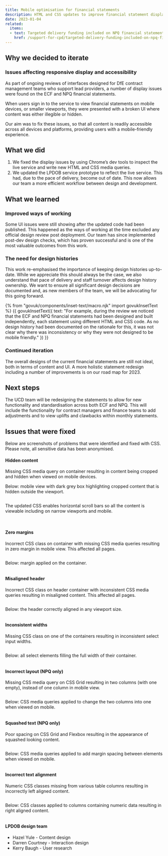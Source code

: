```yaml
---
title: Mobile optimisation for financial statements
description: HTML and CSS updates to improve financial statement display across mobile devices. Deployed in December 2022
date: 2023-01-04
related:
  items:
  - text: Targeted delivery funding included on NPQ financial statements
    href: /support-for-cpd/targeted-delivery-funding-included-on-npq-financial-statements
---
```



## Why we decided to iterate

### Issues affecting responsive display and accessibility

As part of ongoing reviews of interfaces designed for DfE contract management teams who support lead providers, a number of display issues were found on the ECF and NPQ financial statements.

When users sign in to the service to view financial statements on mobile devices, or smaller viewports, they were presented with a broken UI where content was either illegible or hidden.

Our aim was to fix these issues, so that all content is readily accessible across all devices and platforms, providing users with a mobile-friendly experience.


## What we did

1. We fixed the display issues by using Chrome’s dev tools to inspect the live service and write new HTML and CSS media queries.
2. We updated the LPDOB service prototype to reflect the live service. This had, due to the pace of delivery, become out of date. This now allows our team a more efficient workflow between design and development.

## What we learned

### Improved ways of working 

Some UI issues were still showing after the updated code had been published. This happened as the ways of working at the time excluded any official design review post deployment. Our team has since implemented post-dev design checks, which has proven successful and is one of the most valuable outcomes from this work.

### The need for design histories 

This work re-emphasised the importance of keeping design histories up-to-date. While we appreciate this should always be the case, we also understand that pace of delivery and staff turnover affects design history ownership. We want to ensure all significant design decisions are documented and, as new members of the team, we will be advocating for this going forward. 

{% from "govuk/components/inset-text/macro.njk" import govukInsetText %}
{{ govukInsetText({
  text: "For example, during the review we noticed that the ECF and NPQ financial statements had been designed and built independently, each statement using different HTML and CSS code. As no design history had been documented on the rationale for this, it was not clear why there was inconsistency or why they were not designed to be mobile friendly."
}) }}

### Continued iteration 

The overall designs of the current financial statements are still not ideal, both in terms of content and UI. A more holistic statement redesign including a number of improvements is on our road map for 2023.

## Next steps 

The UCD team will be redesigning the statements to allow for new functionality and standardisation across both ECF and NPQ. This will include the functionality for contract managers and finance teams to add adjustments and to view uplifts and clawbacks within monthly statements.


## Issues that were fixed 

Below are screenshots of problems that were identified and fixed with CSS. Please note, all sensitive data has been anonymised.


<div class="govuk-accordion" data-module="govuk-accordion" id="accordion-001">
	<div class="govuk-accordion__section">
		<div class="govuk-accordion__section-header">
			<h4 class="govuk-accordion__section-heading">
				<span class="govuk-accordion__section-button" id="accordion-001-heading-1">
					Hidden content
				</span>
			</h4>
		</div>
		<div aria-labelledby="accordion-001-heading-1" class="govuk-accordion__section-content" id="accordion-001-content-1">
			<p class='govuk-body'>
				Missing CSS media query on container resulting in content being cropped and hidden when viewed on mobile devices.
			</p>
			<p class='govuk-body'>
				Below: mobile view with dark grey box highlighting cropped content that is hidden outside the viewport.
			</p>
			<img src="/support-for-cpd/2023-01-04-mobile-optimisation-for-financial-statements/img-1a.png" alt="" class="outline-no">
			<p class='govuk-body'>
				The updated CSS enables horizontal scroll bars so all the content is viewable including on narrow viewports and mobile.
			</p>
			<br>
			<img src="/support-for-cpd/2023-01-04-mobile-optimisation-for-financial-statements/img-1b.gif" alt="" class="outline-no img-anim"> 
		</div>
	</div>
	<div class="govuk-accordion__section">
		<div class="govuk-accordion__section-header">
			<h4 class="govuk-accordion__section-heading govuk-heading-s">
				<span class="govuk-accordion__section-button" id="accordion-001-heading-2">
					Zero margins
				</span>
			</h4>
		</div>
		<div aria-labelledby="accordion-001-heading-2" class="govuk-accordion__section-content" id="accordion-001-content-2">
			<p class='govuk-body'>
				Incorrect CSS class on container with missing CSS media queries resulting in zero margin in mobile view. This affected all pages.
			</p>
			<img src="/support-for-cpd/2023-01-04-mobile-optimisation-for-financial-statements/img-2a.png" alt="" class="outline-no">
			<p class='govuk-body'>
				Below: margin applied on the container.
			</p>
			<img src="/support-for-cpd/2023-01-04-mobile-optimisation-for-financial-statements/img-2b.png" alt="" class="outline-no"> 
		</div>
	</div>
	<div class="govuk-accordion__section">
		<div class="govuk-accordion__section-header">
			<h4 class="govuk-accordion__section-heading">
				<span class="govuk-accordion__section-button" id="accordion-001-heading-3">
					 Misaligned header
				</span>
			</h4>
		</div>
		<div aria-labelledby="accordion-001-heading-3" class="govuk-accordion__section-content" id="accordion-001-content-3">
			<p class='govuk-body'>
				Incorrect CSS class on header container with inconsistent CSS media queries resulting in misaligned content. This affected all pages.
			</p>
			<img src="/support-for-cpd/2023-01-04-mobile-optimisation-for-financial-statements/img-3a.png" alt="" class="outline-no">
			<p class='govuk-body'>
				Below: the header correctly aligned in any viewport size.
			</p>
			<img src="/support-for-cpd/2023-01-04-mobile-optimisation-for-financial-statements/img-3b.png" alt="" class="outline-no"> 
		</div>
	</div>
	<div class="govuk-accordion__section">
		<div class="govuk-accordion__section-header">
			<h4 class="govuk-accordion__section-heading">
				<span class="govuk-accordion__section-button" id="accordion-001-heading-4">
					 Inconsistent widths
				</span>
			</h4>
		</div>
		<div aria-labelledby="accordion-001-heading-4" class="govuk-accordion__section-content" id="accordion-001-content-4">
			<p class='govuk-body'>
				Missing CSS class on one of the containers resulting in inconsistent select input widths.
			</p>
			<img src="/support-for-cpd/2023-01-04-mobile-optimisation-for-financial-statements/img-4a.png" alt="" class="outline-no">
			<p class='govuk-body'>
				Below: all select elements filling the full width of their container.
			</p>
			<img src="/support-for-cpd/2023-01-04-mobile-optimisation-for-financial-statements/img-4b.png" alt="" class="outline-no"> 
		</div>
	</div>
	<div class="govuk-accordion__section">
		<div class="govuk-accordion__section-header">
			<h4 class="govuk-accordion__section-heading">
				<span class="govuk-accordion__section-button" id="accordion-001-heading-5">
					Incorrect layout (NPQ only)
				</span>
			</h4>
		</div>
		<div aria-labelledby="accordion-001-heading-5" class="govuk-accordion__section-content" id="accordion-001-content-5">
			<p class='govuk-body'>
				Missing CSS media query on CSS Grid resulting in two columns (with one empty), instead of one column in mobile view.
			</p>
			<img src="/support-for-cpd/2023-01-04-mobile-optimisation-for-financial-statements/img-5a.png" alt="" class="outline-no">
			<p class='govuk-body'>
				Below: CSS media queries applied to change the two columns into one when viewed on mobile.
			</p>
			<img src="/support-for-cpd/2023-01-04-mobile-optimisation-for-financial-statements/img-5b.png" alt="" class="outline-no"> 
		</div>
	</div>
	<div class="govuk-accordion__section">
		<div class="govuk-accordion__section-header">
			<h4 class="govuk-accordion__section-heading">
				<span class="govuk-accordion__section-button" id="accordion-001-heading-6">
					Squashed text (NPQ only)
				</span>
			</h4>
		</div>
		<div aria-labelledby="accordion-001-heading-6" class="govuk-accordion__section-content" id="accordion-001-content-6">
			<p class='govuk-body'>
				Poor spacing on CSS Grid and Flexbox resulting in the appearance of squashed looking content.
			</p>
			<img src="/support-for-cpd/2023-01-04-mobile-optimisation-for-financial-statements/img-6a.png" alt="" class="outline-no">
			<p class='govuk-body'>
				Below: CSS media queries applied to add margin spacing between elements when viewed on mobile.
			</p>
			<img src="/support-for-cpd/2023-01-04-mobile-optimisation-for-financial-statements/img-6b.png" alt="" class="outline-no"> 
		</div>
	</div>
	<div class="govuk-accordion__section">
		<div class="govuk-accordion__section-header">
			<h4 class="govuk-accordion__section-heading">
				<span class="govuk-accordion__section-button" id="accordion-001-heading-7">
					Incorrect text alignment
				</span>
			</h4>
		</div>
		<div aria-labelledby="accordion-001-heading-7" class="govuk-accordion__section-content" id="accordion-001-content-7">
			<p class='govuk-body'>
				Numeric CSS classes missing from various table columns resulting in incorrectly left aligned content.
			</p>
			<img src="/support-for-cpd/2023-01-04-mobile-optimisation-for-financial-statements/img-7a.png" alt="" class="outline-no">
			<p class='govuk-body'>
				Below: CSS classes applied to columns containing numeric data resulting in right aligned content.
			</p>
			<img src="/support-for-cpd/2023-01-04-mobile-optimisation-for-financial-statements/img-7b.png" alt="" class="outline-no">
		</div>
	</div>
</div>


#### LPDOB design team

- Hazel Yule - Content design
- Darren Courtney - Interaction design
- Kerry Baugh - User research

